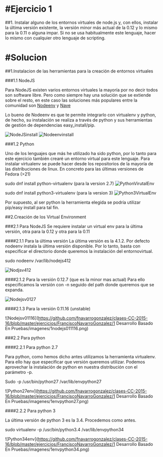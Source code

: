 #Ejercicio 1
==============================

##1. Instalar alguno de los entornos virtuales de node.js y, con ellos, instalar la última versión existente, la versión minor más actual de la 0.12 y lo mismo para la 0.11 o alguna impar. 
Si no se usa habitualmente este lenguaje, hacer lo mismo con cualquier otro lenguaje de scripting.

#Solucion 
==============================
##1.Instalacion de las herramientas para la creación de entornos virtuales

###1.1 NodeJS

Para NodeJS existen varios entornos virtuales la mayoría por no decir todos son software libre. 
Pero como siempre hay una solución que se extiende sobre el resto, en este caso las soluciones más populares entre la comunidad son [Nodeenv](https://github.com/ekalinin/nodeenv) y [Nave](https://github.com/isaacs/nave)

Lo bueno de Nodeenv es que te permite integrarlo con virtualenv y python, de hecho, su instalación se realiza a través de python y sus herramientas de gestión de dependencias easy_install/pip.

![NodeJSinstall](https://github.com/fnavarrogonzalez/clases-CC-2015-16/blob/master/ejercicios/FranciscoNavarroGonzalez/1%20Desarrollo%20Basado%20En%20Pruebas/imagenes/1nodejs.png "Instalacion NodeJS")
![Nodeenvinstall](https://github.com/fnavarrogonzalez/clases-CC-2015-16/blob/master/ejercicios/FranciscoNavarroGonzalez/1%20Desarrollo%20Basado%20En%20Pruebas/imagenes/1nodenv.png)

###1.2 Python

Uno de los lenguajes que más he utilizado ha sido python, por lo tanto para este ejercicio también crearé un entorno virtual para este lenguaje. 
Para instalar virtualenv se puede hacer desde los repositorios de la mayoría de las distribuciones de linux. 
En concreto para las últimas versiones de Fedora (>21)  

sudo dnf install python-virtualenv (para la version 2.7)
![PythonVirutalEnv](https://github.com/fnavarrogonzalez/clases-CC-2015-16/blob/master/ejercicios/FranciscoNavarroGonzalez/1%20Desarrollo%20Basado%20En%20Pruebas/imagenes/1python27virtualenv.png)

sudo dnf install python3-virtualenv (para la version 3)
![Python3VirtualEnv](https://github.com/fnavarrogonzalez/clases-CC-2015-16/blob/master/ejercicios/FranciscoNavarroGonzalez/1%20Desarrollo%20Basado%20En%20Pruebas/imagenes/1python3virtualenv.png)

Por supuesto, al ser python la herramienta elegida se podría utilizar pip/easy install para tal fin.

##2.Creación de los Virtual Environment

###2.1 Para NodeJS
Se requiere instalar un virtual env para la última versión, otra para la 0.12 y otra para la 0.11

####2.1.1 Para la última versión
La última versión es la 4.1.2. Por defecto nodeenv instala la última versión disponible. 
Por lo tanto, basta con especificar el directorio donde queremos la instalación del entornovirtual. 

sudo nodeenv /var/lib/nodejs412

![Nodjsv412](https://github.com/fnavarrogonzalez/clases-CC-2015-16/blob/master/ejercicios/FranciscoNavarroGonzalez/1%20Desarrollo%20Basado%20En%20Pruebas/imagenes/1nodejs412.png)

####2.1.2 Para la versión 0.12.7 (que es la minor mas actual)
Para ello especificamos la versión con -n seguido del path donde queremos que se expanda. 

![Nodejsv0127](https://github.com/fnavarrogonzalez/clases-CC-2015-16/blob/master/ejercicios/FranciscoNavarroGonzalez/1%20Desarrollo%20Basado%20En%20Pruebas/imagenes/1nodejs0127.png)

####2.1.3 Para la versión 0.11.16 (unstable)

![Nodejsv01116](https://github.com/fnavarrogonzalez/clases-CC-2015-16/blob/master/ejercicios/FranciscoNavarroGonzalez/1 Desarrollo Basado En Pruebas/imagenes/1nodejs011116.png)


###2.2 Para python

####2.2.1 Para python 2.7

Para python, como hemos dicho antes utilizamos la herramienta virtualenv. 
Para ello hay que especificar que versión queremos utilizar. Podemos aprovechar la instalación de python en nuestra distribución con el parámetro -p. 

Sudo -p /usr/bin/python27 /var/lib/envpython27

![Python27env](https://github.com/fnavarrogonzalez/clases-CC-2015-16/blob/master/ejercicios/FranciscoNavarroGonzalez/1 Desarrollo Basado En Pruebas/imagenes/1envpython27.png)

####2.2.2 Para python 3

La última versión de python 3 es la 3.4. Procedemos como antes. 

sudo virtualenv -p /usr/bin/python3.4 /var/lib/envpython34

![Python34env](https://github.com/fnavarrogonzalez/clases-CC-2015-16/blob/master/ejercicios/FranciscoNavarroGonzalez/1 Desarrollo Basado En Pruebas/imagenes/1envpython34.png)
